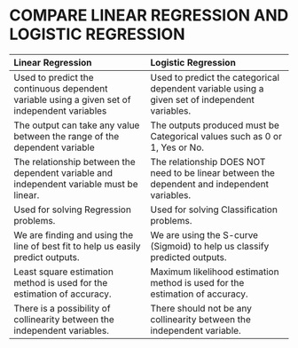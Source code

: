 # COMPARE LINEAR REGRESSION AND LOGISTIC REGRESSION 
|    Linear Regression    |    Logistic Regression    |
|:------------------------|:--------------------------|
| Used to predict the continuous dependent variable using a given set of independent variables | Used to predict the categorical dependent variable using a given set of independent variables. |
| The output can take any value between the range of the dependent variable | The outputs produced must be Categorical values such as 0 or 1, Yes or No. |
| The relationship between the dependent variable and independent variable must be linear. | The relationship DOES NOT need to be linear between the dependent and independent variables. |
| Used for solving Regression problems. | Used for solving Classification problems. |
| We are finding and using the line of best fit to help us easily predict outputs. | We are using the S-curve (Sigmoid) to help us classify predicted outputs. |
| Least square estimation method is used for the estimation of accuracy. | Maximum likelihood estimation method is used for the estimation of accuracy. |
| There is a possibility of collinearity between the independent variables. | There should not be any collinearity between the independent variable. |
